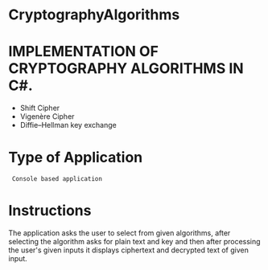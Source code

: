 # CryptographyAlgorithms

# IMPLEMENTATION OF CRYPTOGRAPHY ALGORITHMS IN C#.
  *  Shift Cipher
  *  Vigenère Cipher 
  *  Diffie–Hellman key exchange

# Type of Application 
     Console based application
# Instructions
The application asks the user to select from given algorithms, after selecting the algorithm asks for plain text and key and then after processing 
the user's given inputs it displays ciphertext and decrypted text of given input.



